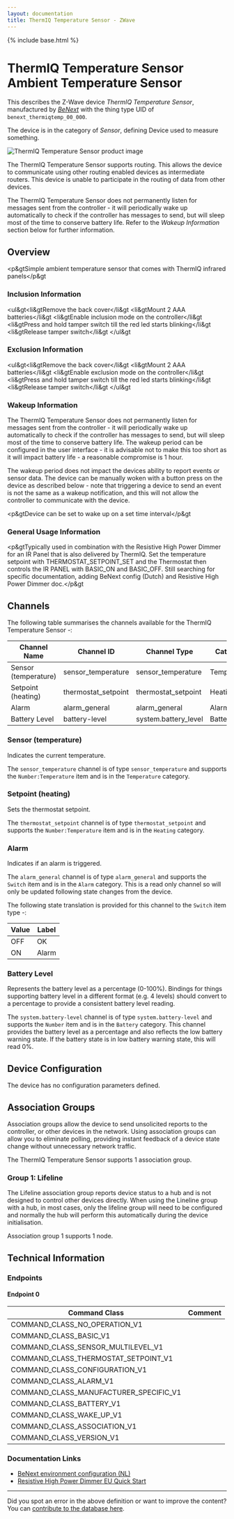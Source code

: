 ```yaml
---
layout: documentation
title: ThermIQ Temperature Sensor - ZWave
---
```


{% include base.html %}

# ThermIQ Temperature Sensor Ambient Temperature Sensor
This describes the Z-Wave device *ThermIQ Temperature Sensor*, manufactured by *[BeNext](http://www.benext.eu/)* with the thing type UID of ```benext_thermiqtemp_00_000```.

The device is in the category of *Sensor*, defining Device used to measure something.

![ThermIQ Temperature Sensor product image](https://opensmarthouse.org/zwavedatabase/1172/image/)


The ThermIQ Temperature Sensor supports routing. This allows the device to communicate using other routing enabled devices as intermediate routers.  This device is unable to participate in the routing of data from other devices.

The ThermIQ Temperature Sensor does not permanently listen for messages sent from the controller - it will periodically wake up automatically to check if the controller has messages to send, but will sleep most of the time to conserve battery life. Refer to the *Wakeup Information* section below for further information.

## Overview

<p&gtSimple ambient temperature sensor that comes with ThermIQ infrared panels</p&gt

### Inclusion Information

<ul&gt<li&gtRemove the back cover</li&gt <li&gtMount 2 AAA batteries</li&gt <li&gtEnable inclusion mode on the controller</li&gt <li&gtPress and hold tamper switch till the red led starts blinking</li&gt <li&gtRelease tamper switch</li&gt </ul&gt

### Exclusion Information

<ul&gt<li&gtRemove the back cover</li&gt <li&gtMount 2 AAA batteries</li&gt <li&gtEnable exclusion mode on the controller</li&gt <li&gtPress and hold tamper switch till the red led starts blinking</li&gt <li&gtRelease tamper switch</li&gt </ul&gt

### Wakeup Information

The ThermIQ Temperature Sensor does not permanently listen for messages sent from the controller - it will periodically wake up automatically to check if the controller has messages to send, but will sleep most of the time to conserve battery life. The wakeup period can be configured in the user interface - it is advisable not to make this too short as it will impact battery life - a reasonable compromise is 1 hour.

The wakeup period does not impact the devices ability to report events or sensor data. The device can be manually woken with a button press on the device as described below - note that triggering a device to send an event is not the same as a wakeup notification, and this will not allow the controller to communicate with the device.


<p&gtDevice can be set to wake up on a set time interval</p&gt

### General Usage Information

<p&gtTypically used in combination with the Resistive High Power Dimmer for an IR Panel that is also delivered by ThermIQ. Set the temperature setpoint with THERMOSTAT\_SETPOINT\_SET and the Thermostat then controls the IR PANEL with BASIC\_ON and BASIC\_OFF. Still searching for specific documentation, adding BeNext config (Dutch) and Resistive High Power Dimmer doc.</p&gt

## Channels

The following table summarises the channels available for the ThermIQ Temperature Sensor -:

| Channel Name | Channel ID | Channel Type | Category | Item Type |
|--------------|------------|--------------|----------|-----------|
| Sensor (temperature) | sensor_temperature | sensor_temperature | Temperature | Number:Temperature | 
| Setpoint (heating) | thermostat_setpoint | thermostat_setpoint | Heating | Number:Temperature | 
| Alarm | alarm_general | alarm_general | Alarm | Switch | 
| Battery Level | battery-level | system.battery_level | Battery | Number |

### Sensor (temperature)
Indicates the current temperature.

The ```sensor_temperature``` channel is of type ```sensor_temperature``` and supports the ```Number:Temperature``` item and is in the ```Temperature``` category.

### Setpoint (heating)
Sets the thermostat setpoint.

The ```thermostat_setpoint``` channel is of type ```thermostat_setpoint``` and supports the ```Number:Temperature``` item and is in the ```Heating``` category.

### Alarm
Indicates if an alarm is triggered.

The ```alarm_general``` channel is of type ```alarm_general``` and supports the ```Switch``` item and is in the ```Alarm``` category. This is a read only channel so will only be updated following state changes from the device.

The following state translation is provided for this channel to the ```Switch``` item type -:

| Value | Label     |
|-------|-----------|
| OFF | OK |
| ON | Alarm |

### Battery Level
Represents the battery level as a percentage (0-100%). Bindings for things supporting battery level in a different format (e.g. 4 levels) should convert to a percentage to provide a consistent battery level reading.

The ```system.battery-level``` channel is of type ```system.battery-level``` and supports the ```Number``` item and is in the ```Battery``` category.
This channel provides the battery level as a percentage and also reflects the low battery warning state. If the battery state is in low battery warning state, this will read 0%.


## Device Configuration

The device has no configuration parameters defined.

## Association Groups

Association groups allow the device to send unsolicited reports to the controller, or other devices in the network. Using association groups can allow you to eliminate polling, providing instant feedback of a device state change without unnecessary network traffic.

The ThermIQ Temperature Sensor supports 1 association group.

### Group 1: Lifeline

The Lifeline association group reports device status to a hub and is not designed to control other devices directly. When using the Lineline group with a hub, in most cases, only the lifeline group will need to be configured and normally the hub will perform this automatically during the device initialisation.

Association group 1 supports 1 node.

## Technical Information

### Endpoints

#### Endpoint 0

| Command Class | Comment |
|---------------|---------|
| COMMAND_CLASS_NO_OPERATION_V1| |
| COMMAND_CLASS_BASIC_V1| |
| COMMAND_CLASS_SENSOR_MULTILEVEL_V1| |
| COMMAND_CLASS_THERMOSTAT_SETPOINT_V1| |
| COMMAND_CLASS_CONFIGURATION_V1| |
| COMMAND_CLASS_ALARM_V1| |
| COMMAND_CLASS_MANUFACTURER_SPECIFIC_V1| |
| COMMAND_CLASS_BATTERY_V1| |
| COMMAND_CLASS_WAKE_UP_V1| |
| COMMAND_CLASS_ASSOCIATION_V1| |
| COMMAND_CLASS_VERSION_V1| |

### Documentation Links

* [BeNext environment configuration (NL)](https://opensmarthouse.org/zwavedatabase/1172/Hoe-meld-ik-thermostaten-aan---ThermIQ.pdf)
* [Resistive High Power Dimmer EU Quick Start](https://opensmarthouse.org/zwavedatabase/1172/ir-paneel-dimmer.pdf)

---

Did you spot an error in the above definition or want to improve the content?
You can [contribute to the database here](https://opensmarthouse.org/zwavedatabase/1172).
